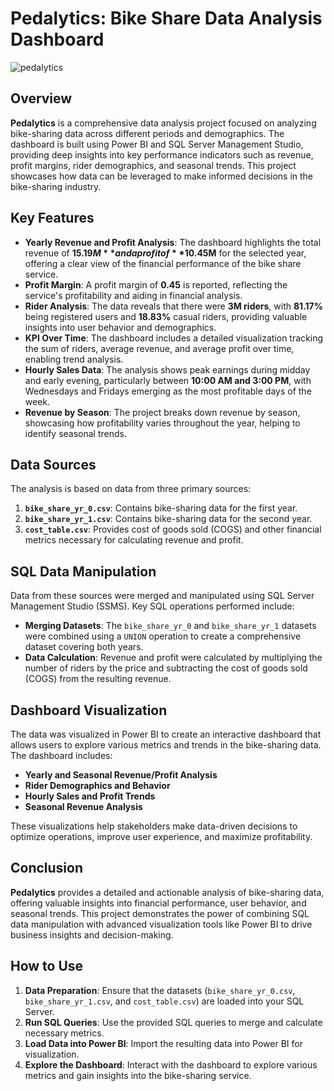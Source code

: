 # Pedalytics: Bike Share Data Analysis Dashboard

![pedalytics](https://github.com/user-attachments/assets/e78bf303-557c-43ed-9f97-3a5034758062)

## Overview

**Pedalytics** is a comprehensive data analysis project focused on analyzing bike-sharing data across different periods and demographics. The dashboard is built using Power BI and SQL Server Management Studio, providing deep insights into key performance indicators such as revenue, profit margins, rider demographics, and seasonal trends. This project showcases how data can be leveraged to make informed decisions in the bike-sharing industry.

## Key Features

- **Yearly Revenue and Profit Analysis**: The dashboard highlights the total revenue of **$15.19M** and a profit of **$10.45M** for the selected year, offering a clear view of the financial performance of the bike share service.
- **Profit Margin**: A profit margin of **0.45** is reported, reflecting the service's profitability and aiding in financial analysis.
- **Rider Analysis**: The data reveals that there were **3M riders**, with **81.17%** being registered users and **18.83%** casual riders, providing valuable insights into user behavior and demographics.
- **KPI Over Time**: The dashboard includes a detailed visualization tracking the sum of riders, average revenue, and average profit over time, enabling trend analysis.
- **Hourly Sales Data**: The analysis shows peak earnings during midday and early evening, particularly between **10:00 AM and 3:00 PM**, with Wednesdays and Fridays emerging as the most profitable days of the week.
- **Revenue by Season**: The project breaks down revenue by season, showcasing how profitability varies throughout the year, helping to identify seasonal trends.

## Data Sources

The analysis is based on data from three primary sources:

1. **`bike_share_yr_0.csv`**: Contains bike-sharing data for the first year.
2. **`bike_share_yr_1.csv`**: Contains bike-sharing data for the second year.
3. **`cost_table.csv`**: Provides cost of goods sold (COGS) and other financial metrics necessary for calculating revenue and profit.

## SQL Data Manipulation

Data from these sources were merged and manipulated using SQL Server Management Studio (SSMS). Key SQL operations performed include:

- **Merging Datasets**: The `bike_share_yr_0` and `bike_share_yr_1` datasets were combined using a `UNION` operation to create a comprehensive dataset covering both years.
- **Data Calculation**: Revenue and profit were calculated by multiplying the number of riders by the price and subtracting the cost of goods sold (COGS) from the resulting revenue.

## Dashboard Visualization

The data was visualized in Power BI to create an interactive dashboard that allows users to explore various metrics and trends in the bike-sharing data. The dashboard includes:

- **Yearly and Seasonal Revenue/Profit Analysis**
- **Rider Demographics and Behavior**
- **Hourly Sales and Profit Trends**
- **Seasonal Revenue Analysis**

These visualizations help stakeholders make data-driven decisions to optimize operations, improve user experience, and maximize profitability.

## Conclusion

**Pedalytics** provides a detailed and actionable analysis of bike-sharing data, offering valuable insights into financial performance, user behavior, and seasonal trends. This project demonstrates the power of combining SQL data manipulation with advanced visualization tools like Power BI to drive business insights and decision-making.

## How to Use

1. **Data Preparation**: Ensure that the datasets (`bike_share_yr_0.csv`, `bike_share_yr_1.csv`, and `cost_table.csv`) are loaded into your SQL Server.
2. **Run SQL Queries**: Use the provided SQL queries to merge and calculate necessary metrics.
3. **Load Data into Power BI**: Import the resulting data into Power BI for visualization.
4. **Explore the Dashboard**: Interact with the dashboard to explore various metrics and gain insights into the bike-sharing service.

